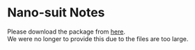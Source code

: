 # Nano-suit Notes

Please download the package from [here](https://learnopengl-cn.github.io/data/nanosuit.rar).  
We were no longer to provide this due to the files are too large.
